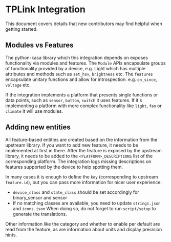 # TPLink Integration

This document covers details that new contributors may find helpful when getting started.

## Modules vs Features

The python-kasa library which this integration depends on exposes functionality via modules and features.
The `Module` APIs encapsulate groups of functionality provided by a device,
e.g. Light which has multiple attributes and methods such as `set_hsv`, `brightness` etc.
The `features` encapsulate unitary functions and allow for introspection.
e.g. `on_since`, `voltage` etc.

If the integration implements a platform that presents single functions or data points, such as `sensor`,
`button`, `switch` it uses features.
If it's implementing a platform with more complex functionality like `light`, `fan` or `climate` it will
use modules.

## Adding new entities

All feature-based entities are created based on the information from the upstream library.
If you want to add new feature, it needs to be implemented at first in there.
After the feature is exposed by the upstream library,
it needs to be added to the `<PLATFORM>_DESCRIPTIONS` list of the corresponding platform.
The integration logs missing descriptions on features supported by the device to help spotting them.

In many cases it is enough to define the `key` (corresponding to upstream `feature.id`),
but you can pass more information for nicer user experience:
* `device_class` and `state_class` should be set accordingly for binary_sensor and sensor
* If no matching classes are available, you need to update `strings.json` and `icons.json`
When doing so, do not forget to run `script/setup` to generate the translations.

Other information like the category and whether to enable per default are read from the feature,
as are information about units and display precision hints.
